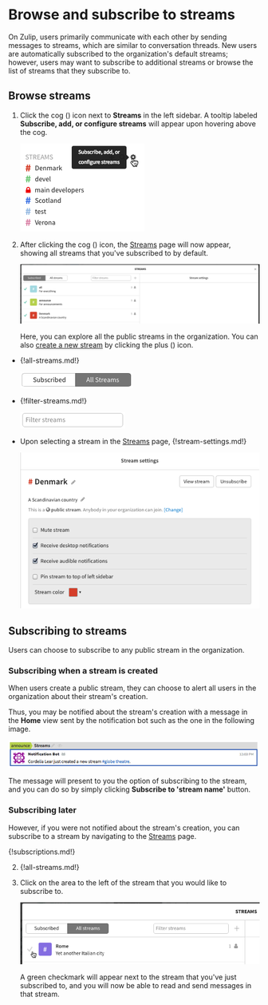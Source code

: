 # Browse and subscribe to streams

On Zulip, users primarily communicate with each other by sending messages
to streams, which are similar to conversation threads.  New
users are automatically subscribed to the organization's default
streams; however, users may want to subscribe to additional streams or
browse the list of streams that they subscribe to.

## Browse streams

1. Click the cog (<i class="fa fa-cog" aria-hidden="true"></i>) icon next to
**Streams** in the left sidebar. A tooltip labeled **Subscribe, add, or
configure streams** will appear upon hovering above the cog.

    ![Streams cog and tooltip](/static/images/help/streams-1.png)

2. After clicking the cog (<i class="fa fa-cog" aria-hidden="true"></i>) icon,
the [Streams](/#streams) page will now appear, showing all streams that you've
subscribed to by default.

    ![Streams page](/static/images/help/streams-overview.png)

    Here, you can explore all the public streams in the organization.
You can also [create a new stream](create-a-stream) by clicking the plus
(<i class="fa fa-plus" aria-hidden="true"></i>) icon.

* {!all-streams.md!}

    ![All streams](/static/images/help/all-streams.png)

* {!filter-streams.md!}

    ![Filter streams box](/static/images/help/filter-stream.png)

* Upon selecting a stream in the [Streams](/#streams) page,
{!stream-settings.md!}

    ![Stream settings](/static/images/help/stream-overview.png)

## Subscribing to streams

Users can choose to subscribe to any public stream in the organization.

### Subscribing when a stream is created

When users create a public stream, they can choose to alert all users
in the organization about their stream's creation.

Thus, you may be notified about the stream's creation with a message
in the **Home** view sent by the notification bot such as the one in the
following image.

![Streams subscribe alert](/static/images/help/stream-subscribe.png)

The message will present to you the option of subscribing to the stream,
and you can do so by simply clicking **Subscribe to 'stream name'**
button.

### Subscribing later

However, if you were not notified about the stream's creation,
you can subscribe to a stream by navigating to the
[Streams](/#streams) page.

{!subscriptions.md!}

2. {!all-streams.md!}

3. Click on the area to the left of the stream that you would like to
subscribe to.

    ![Subscribe before](/static/images/help/subscribe-before.png)

    A green checkmark will appear next to the stream that you've just
subscribed to, and you will now be able to read and send messages in
that stream.

